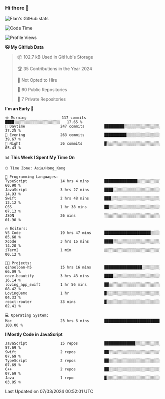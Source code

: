 ### Hi there 👋

![Elan's GitHub stats](https://github-readme-stats.vercel.app/api?username=elaninhust&rank_icon=github)

<!--START_SECTION:waka-->
![Code Time](http://img.shields.io/badge/Code%20Time-57%20hrs%2045%20mins-blue)

![Profile Views](http://img.shields.io/badge/Profile%20Views-7-blue)

**🐱 My GitHub Data** 

> 📦 102.7 kB Used in GitHub's Storage 
 > 
> 🏆 35 Contributions in the Year 2024
 > 
> 🚫 Not Opted to Hire
 > 
> 📜 60 Public Repositories 
 > 
> 🔑 7 Private Repositories 
 > 
**I'm an Early 🐤** 

```text
🌞 Morning                117 commits         ████░░░░░░░░░░░░░░░░░░░░░   17.65 % 
🌆 Daytime                247 commits         █████████░░░░░░░░░░░░░░░░   37.25 % 
🌃 Evening                263 commits         ██████████░░░░░░░░░░░░░░░   39.67 % 
🌙 Night                  36 commits          █░░░░░░░░░░░░░░░░░░░░░░░░   05.43 % 
```


📊 **This Week I Spent My Time On** 

```text
🕑︎ Time Zone: Asia/Hong_Kong

💬 Programming Languages: 
TypeScript               14 hrs 4 mins       ███████████████░░░░░░░░░░   60.90 % 
JavaScript               3 hrs 27 mins       ████░░░░░░░░░░░░░░░░░░░░░   14.93 % 
Swift                    2 hrs 48 mins       ███░░░░░░░░░░░░░░░░░░░░░░   12.12 % 
CSS                      1 hr 38 mins        ██░░░░░░░░░░░░░░░░░░░░░░░   07.13 % 
JSON                     26 mins             ░░░░░░░░░░░░░░░░░░░░░░░░░   01.90 % 

🔥 Editors: 
VS Code                  19 hrs 47 mins      █████████████████████░░░░   85.68 % 
Xcode                    3 hrs 16 mins       ████░░░░░░░░░░░░░░░░░░░░░   14.20 % 
iTerm2                   1 min               ░░░░░░░░░░░░░░░░░░░░░░░░░   00.12 % 

🐱‍💻 Projects: 
qihooloan-h5             15 hrs 16 mins      █████████████████░░░░░░░░   66.09 % 
coze-beautify            3 hrs 43 mins       ████░░░░░░░░░░░░░░░░░░░░░   16.14 % 
loving_app_swift         1 hr 56 mins        ██░░░░░░░░░░░░░░░░░░░░░░░   08.42 % 
LovingDemo               1 hr                █░░░░░░░░░░░░░░░░░░░░░░░░   04.33 % 
react-router             33 mins             █░░░░░░░░░░░░░░░░░░░░░░░░   02.41 % 

💻 Operating System: 
Mac                      23 hrs 6 mins       █████████████████████████   100.00 % 
```

**I Mostly Code in JavaScript** 

```text
JavaScript               15 repos            ██████████████░░░░░░░░░░░   57.69 % 
Swift                    2 repos             ██░░░░░░░░░░░░░░░░░░░░░░░   07.69 % 
TypeScript               2 repos             ██░░░░░░░░░░░░░░░░░░░░░░░   07.69 % 
C++                      2 repos             ██░░░░░░░░░░░░░░░░░░░░░░░   07.69 % 
Java                     1 repo              █░░░░░░░░░░░░░░░░░░░░░░░░   03.85 % 
```




 Last Updated on 07/03/2024 00:52:01 UTC
<!--END_SECTION:waka-->
